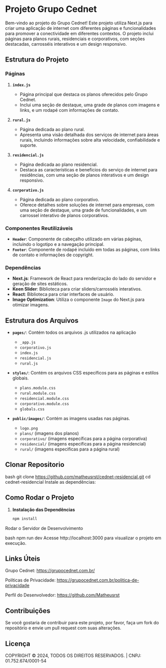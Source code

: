 # Projeto Grupo Cednet

Bem-vindo ao projeto do Grupo Cednet! Este projeto utiliza Next.js para criar uma aplicação de internet com diferentes páginas e funcionalidades para promover a conectividade em diferentes contextos. O projeto inclui páginas para planos rurais, residenciais e corporativos, com seções destacadas, carrosséis interativos e um design responsivo.

## Estrutura do Projeto

### Páginas

1. **`index.js`**
   - Página principal que destaca os planos oferecidos pelo Grupo Cednet.
   - Inclui uma seção de destaque, uma grade de planos com imagens e links, e um rodapé com informações de contato.

2. **`rural.js`**
   - Página dedicada ao plano rural.
   - Apresenta uma visão detalhada dos serviços de internet para áreas rurais, incluindo informações sobre alta velocidade, confiabilidade e suporte.

3. **`residencial.js`**
   - Página dedicada ao plano residencial.
   - Destaca as características e benefícios do serviço de internet para residências, com uma seção de planos interativos e um design responsivo.

4. **`corporativo.js`**
   - Página dedicada ao plano corporativo.
   - Oferece detalhes sobre soluções de internet para empresas, com uma seção de destaque, uma grade de funcionalidades, e um carrossel interativo de planos corporativos.

### Componentes Reutilizáveis

- **`Header`**: Componente de cabeçalho utilizado em várias páginas, incluindo o logotipo e a navegação principal.
- **`Footer`**: Componente de rodapé incluído em todas as páginas, com links de contato e informações de copyright.

### Dependências

- **Next.js**: Framework de React para renderização do lado do servidor e geração de sites estáticos.
- **Keen Slider**: Biblioteca para criar sliders/carrosséis interativos.
- **React**: Biblioteca para criar interfaces de usuário.
- **Image Optimization**: Utiliza o componente `Image` do Next.js para otimizar imagens.

## Estrutura dos Arquivos

- **`pages/`**: Contém todos os arquivos .js utilizados na aplicação
  - `_app.js`
  - `corporativo.js`
  - `index.js`
  - `residencial.js`
  - `rural.js` 

- **`styles/`**: Contém os arquivos CSS específicos para as páginas e estilos globais.
  - `plans.module.css`
  - `rural.module.css`
  - `residencial.module.css`
  - `corporativo.module.css`
  - `globals.css`

- **`public/images/`**: Contém as imagens usadas nas páginas.
  - `logo.png`
  - `plans/` (imagens dos planos)
  - `corporativo/` (imagens específicas para a página corporativa)
  - `residencial/` (imagens especificas para a página residencial)
  - `rural/` (imagens especificas para a página rural)

## Clonar Repositorio 
bash
git clone https://github.com/matheusrst/cednet-residencial.git 
cd cednet-residencial 
Instale as dependências:


## Como Rodar o Projeto

1. **Instalação das Dependências**
   ```bash
   npm install
Rodar o Servidor de Desenvolvimento

bash
npm run dev
Acesse http://localhost:3000 para visualizar o projeto em execução.

## Links Úteis

Grupo Cednet: https://grupocednet.com.br/ 

Políticas de Privacidade: https://grupocednet.com.br/politica-de-privacidade

Perfil do Desenvolvedor: https://github.com/Matheusrst

## Contribuições
Se você gostaria de contribuir para este projeto, por favor, faça um fork do repositório e envie um pull request com suas alterações.

## Licença 
COPYRIGHT © 2024, TODOS OS DIREITOS RESERVADOS. | CNPJ: 01.752.674/0001-54
